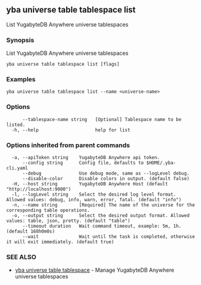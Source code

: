 ## yba universe table tablespace list

List YugabyteDB Anywhere universe tablespaces

### Synopsis

List YugabyteDB Anywhere universe tablespaces

```
yba universe table tablespace list [flags]
```

### Examples

```
yba universe table tablespace list --name <universe-name>
```

### Options

```
      --tablespace-name string   [Optional] Tablespace name to be listed.
  -h, --help                     help for list
```

### Options inherited from parent commands

```
  -a, --apiToken string    YugabyteDB Anywhere api token.
      --config string      Config file, defaults to $HOME/.yba-cli.yaml
      --debug              Use debug mode, same as --logLevel debug.
      --disable-color      Disable colors in output. (default false)
  -H, --host string        YugabyteDB Anywhere Host (default "http://localhost:9000")
  -l, --logLevel string    Select the desired log level format. Allowed values: debug, info, warn, error, fatal. (default "info")
  -n, --name string        [Required] The name of the universe for the corresponding table operations.
  -o, --output string      Select the desired output format. Allowed values: table, json, pretty. (default "table")
      --timeout duration   Wait command timeout, example: 5m, 1h. (default 168h0m0s)
      --wait               Wait until the task is completed, otherwise it will exit immediately. (default true)
```

### SEE ALSO

* [yba universe table tablespace](yba_universe_table_tablespace.md)	 - Manage YugabyteDB Anywhere universe tablespaces

